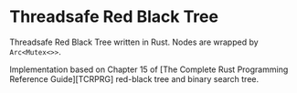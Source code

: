 # Threadsafe Red Black Tree

Threadsafe Red Black Tree written in Rust. Nodes are wrapped by
`Arc<Mutex<>>`.

Implementation based on Chapter 15 of [The Complete Rust Programming Reference Guide][TCRPRG] red-black tree and binary search tree.


